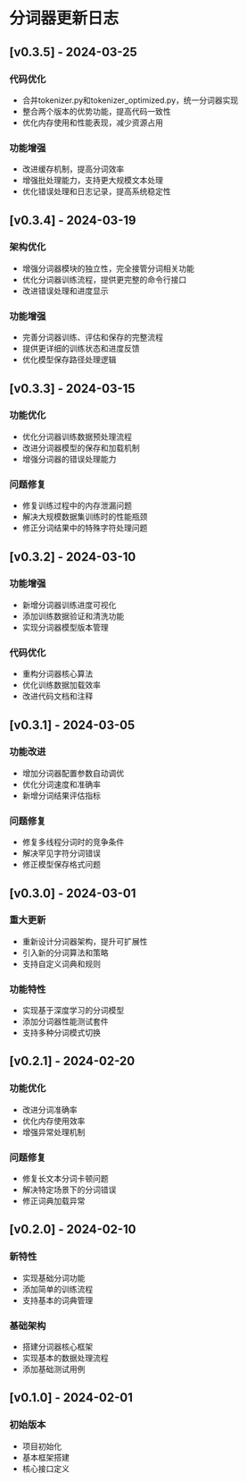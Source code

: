 # 分词器更新日志

## [v0.3.5] - 2024-03-25
### 代码优化
- 合并tokenizer.py和tokenizer_optimized.py，统一分词器实现
- 整合两个版本的优势功能，提高代码一致性
- 优化内存使用和性能表现，减少资源占用

### 功能增强
- 改进缓存机制，提高分词效率
- 增强批处理能力，支持更大规模文本处理
- 优化错误处理和日志记录，提高系统稳定性

## [v0.3.4] - 2024-03-19
### 架构优化
- 增强分词器模块的独立性，完全接管分词相关功能
- 优化分词器训练流程，提供更完整的命令行接口
- 改进错误处理和进度显示

### 功能增强
- 完善分词器训练、评估和保存的完整流程
- 提供更详细的训练状态和进度反馈
- 优化模型保存路径处理逻辑

## [v0.3.3] - 2024-03-15
### 功能优化
- 优化分词器训练数据预处理流程
- 改进分词器模型的保存和加载机制
- 增强分词器的错误处理能力

### 问题修复
- 修复训练过程中的内存泄漏问题
- 解决大规模数据集训练时的性能瓶颈
- 修正分词结果中的特殊字符处理问题

## [v0.3.2] - 2024-03-10
### 功能增强
- 新增分词器训练进度可视化
- 添加训练数据验证和清洗功能
- 实现分词器模型版本管理

### 代码优化
- 重构分词器核心算法
- 优化训练数据加载效率
- 改进代码文档和注释

## [v0.3.1] - 2024-03-05
### 功能改进
- 增加分词器配置参数自动调优
- 优化分词速度和准确率
- 新增分词结果评估指标

### 问题修复
- 修复多线程分词时的竞争条件
- 解决罕见字符分词错误
- 修正模型保存格式问题

## [v0.3.0] - 2024-03-01
### 重大更新
- 重新设计分词器架构，提升可扩展性
- 引入新的分词算法和策略
- 支持自定义词典和规则

### 功能特性
- 实现基于深度学习的分词模型
- 添加分词器性能测试套件
- 支持多种分词模式切换

## [v0.2.1] - 2024-02-20
### 功能优化
- 改进分词准确率
- 优化内存使用效率
- 增强异常处理机制

### 问题修复
- 修复长文本分词卡顿问题
- 解决特定场景下的分词错误
- 修正词典加载异常

## [v0.2.0] - 2024-02-10
### 新特性
- 实现基础分词功能
- 添加简单的训练流程
- 支持基本的词典管理

### 基础架构
- 搭建分词器核心框架
- 实现基本的数据处理流程
- 添加基础测试用例

## [v0.1.0] - 2024-02-01
### 初始版本
- 项目初始化
- 基本框架搭建
- 核心接口定义
